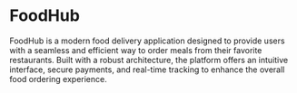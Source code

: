 # FoodHub
FoodHub is a modern food delivery application designed to provide users with a seamless and efficient way to order meals from their favorite restaurants. Built with a robust architecture, the platform offers an intuitive interface, secure payments, and real-time tracking to enhance the overall food ordering experience.
